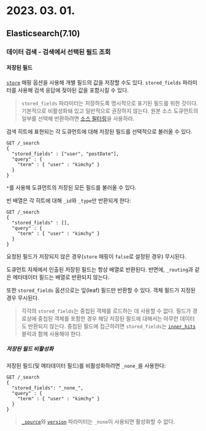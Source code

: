 # 2023. 03. 01.

## Elasticsearch(7.10)

### 데이터 검색 - 검색에서 선택된 필드 조회

#### 저장된 필드

[`store`][mapping-store] 매핑 옵션을 사용해 개별 필드의 값을 저장할 수도 있다. `stored_fields` 파라미터를 사용해 검색 응답에 젖아된 값을 포함시킬 수 있다.

> `stored_fields` 파라미터는 저장하도록 명시적으로 표기된 필드를 위한 것이다. 기본적으로 비활성화돼 있고 일반적으로 권장하지 않는다. 원본 소스 도큐먼트의 일부를 선택해 반환하려면 [소스 필터링][source-filtering]을 사용하라.

검색 히트에 표현되는 각 도큐먼트에 대해 저장된 필드를 선택적으로 불러올 수 있다.

```http
GET /_search
{
  "stored_fields" : ["user", "postDate"],
  "query" : {
    "term" : { "user" : "kimchy" }
  }
}
```

`*`를 사용해 도큐먼트의 저장된 모든 필드를 불러올 수 있다.

빈 배열은 각 히트에 대해 `_id`와 `_type`만 반환되게 한다:

```http
GET /_search
{
  "stored_fields" : [],
  "query" : {
    "term" : { "user" : "kimchy" }
  }
}
```

요청된 필드가 저장되지 않은 경우(`store` 매핑이 `false`로 설정된 경우) 무시된다.

도큐먼트 자체에서 인출된 저장된 필드는 항상 배열로 반환된다. 반면에, `_routing`과 같은 메타데이터 필드는 배열로 반환되지 않는다.

또한 `stored_fields` 옵션으로는 잎(leaf) 필드만 반환할 수 있다. 객체 필드가 지정된 경우 무시된다.

> 각각의 `stored_fields`는 중첩된 객체를 로드하는 데 사용할 수 없다. 필드가 경로상에 중첩된 객체를 포함한 경우 해당 저장된 필드에 대해서는 아무런 데이터도 반환되지 않는다. 중첩된 필드에 접근하려면 `stored_fields`는 [`inner_hits`][inner-hits] 블럭과 함께 사용해야 한다.

##### 저장된 필드 비활성화

저장된 필드(및 메타데이터 필드)를 비활성화하려면 `_none_`을 사용한다:

```http
GET /_search
{
  "stored_fields": "_none_",
  "query" : {
    "term" : { "user" : "kimchy" }
  }
}
```

> [`_source`][source-filtering]와 [`version`][search-version] 파라미터는 `_none`이 사용되면 활성화할 수 없다.



[mapping-store]: https://www.elastic.co/guide/en/elasticsearch/reference/7.10/mapping-store.html
[source-filtering]: https://www.elastic.co/guide/en/elasticsearch/reference/7.10/search-fields.html#source-filtering
[inner-hits]: https://www.elastic.co/guide/en/elasticsearch/reference/7.10/inner-hits.html
[search-version]: https://www.elastic.co/guide/en/elasticsearch/reference/7.10/search-search.html#request-body-search-version
